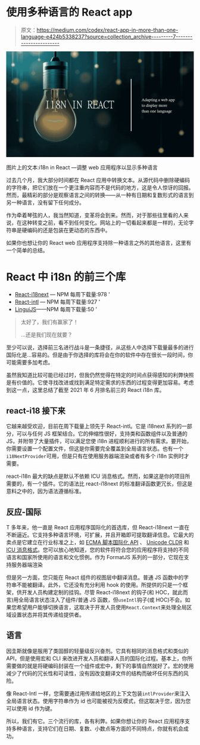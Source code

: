# 使用多种语言的 React app

> 原文：<https://medium.com/codex/react-app-in-more-than-one-language-e424b5338237?source=collection_archive---------7----------------------->

![](img/71ac23f58a2fee9dc3361f105b8321f8.png)

图片上的文本:i18n in React —调整 web 应用程序以显示多种语言

过去几个月，我大部分时间都在 React 应用中转换文本。从源代码中删除硬编码的字符串，把它们放在一个更注重内容而不是代码的地方，这是令人惊讶的回报。然而，最精彩的部分是观察语言之间的转换——从一种有日期和复数形式的语言到另一种语言，没有留下任何成分。

作为牵着琴弦的人，我当然知道，变革将会到来。然而，对于那些往里看的人来说，在这种转变之前，看不到任何变化。网站上的一切看起来都是一样的，无论字符串是硬编码的还是包装在更动态的东西中。

如果你也想让你的 React web 应用程序支持除一种语言之外的其他语言，这里有一个简单的总结。

# React 中 i18n 的前三个库

*   [React-i18next](https://react.i18next.com/) — NPM 每周下载量:978 '
*   [React-intl](https://formatjs.io/docs/react-intl/) — NPM 每周下载量:927 '
*   [LinguiJS](https://lingui.js.org/)——NPM 每周下载量:50 '

> 太好了，我们有赢家了！
> 
> …还是我们现在就要？

至少可以说，选择前三名进行战斗是一条捷径，从这些人中选择下载量最多的进行国际化是…容易的。但是由于你选择的库将会在你的软件中存在很长一段时间，你可能需要多加考虑。

虽然我知道比较可能已经过时，但我仍然觉得在特定的时间点获得感知的利弊快照是有价值的。它使寻找改进或找到满足特定需求的东西的过程变得更加容易。考虑到这一点，这里总结了截至 2021 年 6 月排名前三的 React i18n 库。

## react-i18 接下来

它越来越受欢迎，目前在周下载量上领先于 React-intl。它是 i18next 系列的一部分，可以与任何 JS 框架结合。它的伸缩性很好，支持类和函数组件以及普通的 JS，并附带了大量插件，可以满足您使 i18n 进程顺利进行的所有需求。要开始，你需要设置一个配置文件，但这是你需要完全覆盖到全局语言状态。也有一个`i18NextProvider`可用，但是只有在使用服务器端渲染或者有多个 i18n 实例时才需要。

react-i18n 最大的缺点是默认不依赖 ICU 消息格式。然而，如果这是你的项目所需要的，有一个插件。它的语法比 react-i18next 的标准翻译函数更冗长，但这是意料之中的，因为语法遵循标准。

## 反应-国际

T 多年来，他一直是 React 应用程序国际化的首选库，但 React-i18next 一直在不断逼近。它支持多种语言环境，可扩展，并且开箱即可提取翻译信息。它最大的卖点是它建立在行业标准之上，如 [ECMA 脚本国际化 API](https://www.ecma-international.org/publications-and-standards/standards/ecma-402/) 、 [Unicode CLDR](http://cldr.unicode.org/) 和 [ICU 消息格式](http://userguide.icu-project.org/formatparse/messages)。您可以放心地知道，您的软件将符合您的应用程序将支持的不同语言和国家所使用的语言和文化惯例。作为 FormatJS 系列的一部分，它现在支持服务器端渲染

但是另一方面，您只能在 React 组件的视图层中翻译消息。普通 JS 函数中的字符串不能被翻译。此外，它还没有充分利用 hook 的使用。所提供的只是一个框架，供开发人员构建定制的挂钩。尽管 React-i18next 的钩子(和 HOC，就此而言)用全局语言状态注入了组件/普通 JS 函数，但`useIntl`钩子(或 HOC)不会。如果您希望用户能够切换语言，这取决于开发人员使用`React.Context`来处理全局区域设置状态并将其传递给提供者。

## 语言

因圭斯就像是服用了类固醇的轻量级反兴奋剂。它具有相同的消息格式和类似的 API，但是使用宏和 CLI 来改进开发人员和翻译人员的国际化过程。基本上，你所需要做的就是将硬编码封装在一个组件或宏中，剩下的事情自然就好了。宏的使用减少了代码的冗长性和可读性，没有因改变翻译文件的结构而破坏任何东西的风险。

像 React-Intl 一样，您需要通过用传递给地区的上下文包装`intlProvider`来注入全局语言状态。使用字符串作为 id 也可能被视为反模式，但这取决于您，因为您可以使用 id 作为键。

所以，我们有它。三个流行的库，各有利弊。如果你想让你的 React 应用程序支持多种语言，支持它们在日期、复数、小数点等方面的不同特点，你就有机会成功。